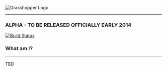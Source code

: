 ![Grasshopper Logo](https://s3.amazonaws.com/SolidInteractive/images/bumblebee/bumblebee-hdr.png)

---------------------------------------------------------------

### ALPHA - TO BE RELEASED OFFICIALLY EARLY 2014

[![Build Status](https://travis-ci.org/Solid-Interactive/bumblebee.png?branch=master)](https://travis-ci.org/Solid-Interactive/bumblebee)

### What am I?

------------------------------------------------------------------

TBD